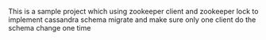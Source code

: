 This is a sample project which using zookeeper client and zookeeper lock to implement cassandra schema migrate and make sure only one client do the schema change one time